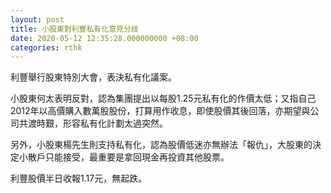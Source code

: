 ```yaml
---
layout: post
title: 小股東對利豐私有化意見分歧
date: 2020-05-12 12:35:28.000000000 +08:00
categories: rthk
---
```


利豐舉行股東特別大會，表決私有化議案。

小股東何太表明反對，認為集團提出以每股1.25元私有化的作價太低；又指自己2012年以高價購入數萬股股份，打算用作收息，即使股價其後回落，亦期望與公司共渡時艱，形容私有化計劃太過突然。

另外，小股東楊先生則支持私有化，認為股價低迷亦無辦法「報仇」，大股東的決定小散戶只能接受，最重要是拿回現金再投資其他股票。

利豐股價半日收報1.17元，無起跌。
